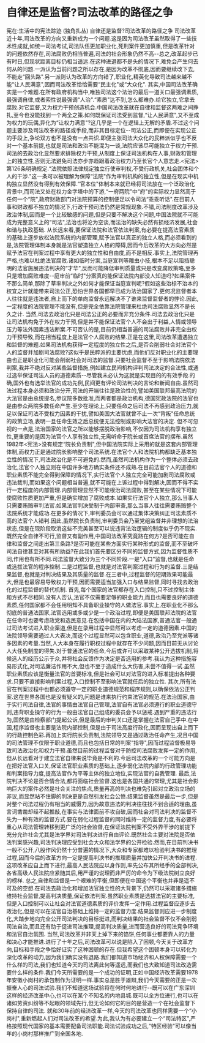 # 自律还是监督?司法改革的路径之争

宪在:生活中的宪法踪迹 (独角扎丛)
自律还是监督?司法改革的路径之争
司法改革近十年,司法改革的方向又重新成为一个问题.这是因为司法改革虽然取得了一些技术性成就,如统一司法考试,司法队伍更加职业化,死刑案件更加慎重,但是改革针对的问题依然存在,司法腐败仍相当普遍,司法的社会形象仍然不高--总之,改革起步已有时日,但现状距离目标仍相当遥远.在这种进退都不是头的情况下,难免会产生何去何从的问题.一派认为当前问题之所以存在,是因为改革不彻底,因而要继续改下去,不能走“回头路".另一派则认为改革的方向错了,职业化,精英化导致司法越来越不能“让人民满意",因而司法改革恰恰需要“民主化"或“大众化".
其实,中国司法改革确实是一个难题.在所有政府机构当中,唯独司法这个法治的最后一道关口最强调素质,最强调自律,或者索性说最强调“人治".“素质"达不到,怎么都难办.给它独立,它拿去腐败.对它监督,又为权力干预创造机会.中国司法改革就在自律和监督这两难之间挣扎,至今也没能找到一个两全之策.如何既保证司法受到监督,“让人民满意",又不至成为权力的玩偶,异化为“让权力满意"?这几乎是一个在逻辑上无解的矛盾.不过这个问题主要涉及司法改革的路径或手段,而非其目标定位--司法公正,而即便在实现公正的手段上,争论双方也不是没有一点共识.即便主张司法大众化的民粹派似乎也不反对一个基本前提,也就是司法和政治不能混为一谈,法院应该尽可能独立于权力干预.
司法的去政治化显然要求排除权力干预,从制度上保证司法机构在人事,财政和管理上的独立性,否则无法避免司法亦步亦趋跟着政治权力乃至长官个人意志走.<宪法>第126条明确规定.“法院依照法律规定独立行使审判权,不受行政机关,社会团体和个人的干涉."这一条可以被理解为保障“法院"作为审判机构的独立性,但是在现实中机构独立显然没有得到有效保障.“官本位"体制本来就已经将司法放在一个泛政治化背景中,而司法又处在权力金字塔中的下游,“一府两院"中“府"的实际权力显然高于任何一个“院",政府财政部门对法院预算的控制便足以令司法“乖乖听话".在目前人事和财政都不独立的情况下,行政干预司法仍然是常规现象.不错,司法制度改革涉及政治体制,因而是一个比较敏感的问题,但是只要不解决这个问题,中国法院就不可能成为完整意义上的“司法",法治也将沦为空谈,而法治的缺失必然有损经济发展,社会和谐与执政基础.
从长远来看,要保证法院和法官依法判案,有必要在提高法官素质的基础上逐步放松法院系统的内部管理,赋予法官以真正的独立人格,而必须看到的是,法院管理体制本身就是法官塑造独立人格的障碍,因而今后改革的大方向必然是赋予法官在判案过程中享有更大的独立性和自由度,而不是相反.事实上,法院管理再严格,也难以杜绝法官腐败.诸如临时分案,当庭宣判等雕虫小技,根本不足以阻挡聪明的法官施展违法判决的“才华",反而可能降低审判质量或只是改变腐败策略,至多只是增加腐败难度--庭审前“临时"分案真的能保证法院内部没人知道吗?如果案件不那么简单,那除了草率判决之外如何才能保证当庭宣判呢?假如这些治标不治本的权宜之计就能带来司法公正,恐怕世界各国都早已成为法治国家了.更何况监督者本人往往就是违法者,自上而下的单向监督永远解决不了谁来监督监督者的悖论.因此,一定程度的法院管理不能没有,但是完全依靠法院管理来杜绝司法腐败显然不是长久之计.
当然,司法去政治化只是司法公正的必要而非充分条件.司法去政治化只是让司法机构免于外在权力干预,但是并不能保证法官个人不会出于利益,人情或领导压力等法外因素违法断案.不可否认的是,目前仍相当普遍的司法腐败并非完全由权力干预导致,而在相当程度上是法官个人腐败的结果.正是在这里,司法改革遭遇独立和监督的难题.如果司法机构获得一定程度的独立性之后,是否会削弱社会对法官个人的监督并加剧司法腐败?这似乎是民粹派的主要忧虑,而他们反对职业化的主要理由也正是职业化可能会削弱社会对司法的监督.只要社会监督不至于影响法院依法判案,我并不绝对反对某些监督措施,例如建立民间机构评判司法决定的合法性,或通过选举保证司法人员的道德素质--尽管我未必认为这就是实现目的的有效手段.的确,国外也有选举法官的成功先例,民间更有评论司法判决的言论和新闻自由.虽然司法过程本身必须和政治分开,司法的开端往往是政治性的,譬如美国联邦最高法院的大法官是由总统提名,参议院多数批准,而两者都是政治机构,德国宪政法院的法官也是由参众两院多数任命产生.至少在理论上,只要任命之后司法不再感到政治压力,就足以保证司法不受权力因素的干扰,譬如美国大法官就曾不止一次“背叛"任命总统的政策立场,表明一旦任命生效之后总统便无法控制或影响大法官的决定.
但不可忽视的一点是,法治国家的法官之所以能够摆脱政治影响,不仅因为司法机构享有独立性,更重要的是因为法官个人享有独立性,无需听命于院长或首席法官的摆布.虽然1982年<宪法>没有规定“院长负责制",但中国法院实际上采用的就是这套内部管理体制,而权力正是通过院长影响整个司法系统.在法官个人和法院机构都缺乏基本独立性的情况下,司法政治化是不可避免的.然而,虽然司法机构作为一个整体必须去政治化,法官个人独立则在中国许多地方确实条件还不成熟.在目前法官个人的道德和职业素质不能完全得到保障的情况下,实行法官个人独立完全可能加剧司法腐败或违法裁判,而如果这个问题相当普遍,就不可能在上诉过程中得到解决,因而不得不实行一定程度的内部管理.内部管理显然不可能根治司法腐败,甚至在某些情况下可能使腐败性质更加严重,但是确实增加了腐败成本.如果实行法官个人独立,那么当事人只需要贿赂审判法官.如果法官判决受制于内部审查,那么当事人往往需要贿赂整个法院系统才能成功.在更多的情况下,审判委员会可以通过集体决策纠正司法素质不高的法官个人错判.因此,虽然院长负责制,审判委员会乃至党组监督并非理想的法治状态,但是在现阶段取消这些不完美甚至可以说违背法治逻辑的制度似乎仍不现实.
既然完全自律不可行,监督又有副作用,中国司法改革究竟路在何方?是否可能在自律和监督之间走出第三条路?是否可能在某些方面实行某种形式的监督,而不至破坏司法自律甚至对其有所助益?在此我们首先要区分不同的监督方式,因为监督性质不同,作用也有所不同.司法监督大致分为三个不同阶段.一是“入口"监督,也就是任命或选拔法官的程序控制.二是过程监督,也就是对法官判案过程和行为的监督.三是结果监督,也就是对判决结果及其质量的监督.在三者中,过程监督的短期效果可能最大,但是也最容易导致权力干预,因而需要适当加强入口与结果监督,同时寻找去政治化的过程监督的替代机制.
首先,每个国家的法官都存在入口控制,只不过控制主体和方式不尽相同.没有人否认,法官不仅需要足够的职业能力,而且也需要良好的道德素质,任何国家都不会任用明知不具备职业操守的人做法官.事实上,在职业化不那么彻底的普通法国家,法官选用或多或少是一个政治过程,即便是美国联邦法院的法官在任命时也要考虑政党和选民意见.在包括中国在内的大陆法国家,普通法官一般通过司法考试进入职业渠道,但是在录用过程中显然可以考虑一定的道德因素.中国的法院领导需要通过人大表决,而这个过程显然可以包含职业,道德,政治乃至党派等诸多因素的考量.当然,人大本身在履行职权过程中就存在不少问题,因而目前无从讨论人大任免制度的得失.对于普通法官的任命,今后或许可以采取某种公开选拔机制,将候选人的经历公示于众,并将社会反馈作为决定是否选用的参考.我认为这种措施容易形式化,对司法廉洁作用不大,但也不至于造成什么大伤害,未尝不值得一试.虽然职业素质应该是衡量法官的首要标准,但是社会可以对法官的进入标准提出各种要求.只要不直接影响判案过程,入口控制不至影响法官就任后的独立性.
其次,所有法官在判案过程中也都必须遵守一定的职业道德规范和程序规则,以确保依法公正判案.这在世界各国也是没有疑义的,问题是谁来执行约束法官的规范.在法治国家,由于实行司法自律,法官的事情由法官自己管理,法官自有法官必须遵行的职业道德守则,违背职业操守的行为一般由法官自己组成的委员会予以惩戒.遇到严重的违法行为,固然是由检察部门提起公诉,但是最后的审判关口还是掌握在法官自己手中.在中国,程序监督也主要是法院内部控制,但是由于司法高度行政化,因而呈现出自上而下的行政控制色彩.再加上实行院长负责制,法院领导又是通过政治任命产生,况且中国的司法管理不仅限于职业道德,而且也包括日常的判案“指导",因而过程监督极易导致司法政治化和权力干预.虽然目前的过程监督对于防控司法腐败发挥一定的作用,但从长远看对于建立法官自律来说毕竟是不利的.今后司法改革的一个可能方向是在把好法官入口关,保证法官职业素质的基础上,逐步弱化法院内部的行政管理功能和判案指导力度,提高法官作为平等主体的独立地位,实现法官的自我管理.
最后,法院判决不论是否合情合法,都将面临社会监督.这也是各国共通的常理,尤其是社会影响巨大的案件必然是社会关注的焦点,质量再高的判决也难免引起对立政治立场的非议,而显然站不住脚的判决更是自然引发社会公愤.结果监督虽然是最后一步,但是对整个司法过程仍有相当的威慑力,因为故意违法的判决往往找不到合适的理由,虽言词凿凿却经不起推敲,在事实与法律面前不攻自破,因而社会对司法判决的监督不失为一种有效的监督方式.要在弱化过程监督的同时维持一定的监督力度,有必要将重心从司法管理转移到更广泛的社会监督,在保证法院判案不受外界干涉的前提下充分允许社会尤其是法学界对司法判决进行自由评论.既然社会主要对法院是否依法判案感兴趣,司法判决理应受到社会大众和法学界的公开检验.然而,在目前判决书一般不公开,八股作风仍然十分普遍的情况下,大众和专家都难以检验判决书的推理过程,因而今后的改革方向一定是提高判决书的推理质量并加快公开判决书的进程.这项改革应自上而下进行,最高人民法院应以身作则,率先公布其所经手的全部判决,各省高级人民法院应紧随其后,用严谨的说理而非严厉的命令为下级法院树立良好的榜样.
总之,自律和监督是一个艰难的平衡,但即便在中国这个平衡也并非是遥不可及的空想.在司法去政治化和增加法官独立性的大背景下,仍然可以采取诸多措施维持社会监督,提高判决质量,保证依法判案.虽然职业素质是选拔法官的主要标准,但是入口控制可以让社会对法官道德素质的评价发挥一定作用.过程监督应逐步去政治化,但是可以在法官自治基础上维持一定的监督力度.结果监督则应进一步制度化,大踏步地向完全公开司法判决的目标挺进,而判决结果的社会监督不仅不会削弱司法自治,而且还有助于促进司法推理,提高判决质量,进而营造良好的司法竞争环境和法官自治氛围.
当然,司法改革并非天上掉下来的馅饼,任何事业都要靠人的力量和决心才能推进.进行了十年之后,司法改革可以说是陷入了困顿,今天关于改革方向,目标和手段之争恰好证实了这种困顿的存在.但我希望这个困顿本身可以转化为深化改革的动力,因为我们确实没有退路.我们都知道市场经济和人权保障需要一个什么样的司法,我们也知道今天的司法离此何等遥远,而我们也大致知道司法改造需要什么样的条件.我们今天所需要的是一个成功的证明,正如中国经济改革需要1978年安徽小岗村的承包制作为证明一样.事实总是胜于雄辩,我们今天需要的正是一次振奋人心的司法试验.我们不知道这场试验将在何时何地进行--既可以在广东深圳这样的经济改革中心,也可以在某个不知名的内地县城.既可以全方位进行,也可以在诸如劳资纠纷等不起眼的领域先行,但无论如何它的目的是营造一个在社会监督下保持自律的司法.
就和30年前的经济改革一样,今天的司法改革也同样需要一个“小岗村",重新燃起人们对司法改革的希望.为此,我认为有必要建立一个“司法特区",严格按照现代国家的基本需要配备司法职能.司法试验成功之后,“特区经验"可以像当年的小岗村那样推广到全国各地.